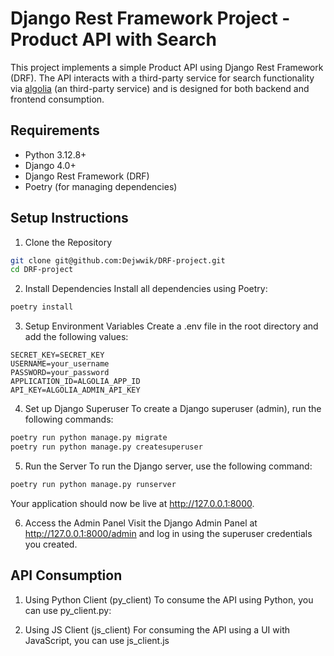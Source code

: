# Django Rest Framework Project - Product API with Search

This project implements a simple Product API using Django Rest Framework (DRF).
The API interacts with a third-party service for search functionality via [algolia](https://www.algolia.com/) (an third-party service)
and is designed for both backend and frontend consumption.

## Requirements
- Python 3.12.8+
- Django 4.0+
- Django Rest Framework (DRF)
- Poetry (for managing dependencies)


## Setup Instructions
1. Clone the Repository
```bash
git clone git@github.com:Dejwwik/DRF-project.git
cd DRF-project
```

2. Install Dependencies
Install all dependencies using Poetry:
```bash
poetry install
```

3. Setup Environment Variables
Create a .env file in the root directory and add the following values:
```env
SECRET_KEY=SECRET_KEY
USERNAME=your_username
PASSWORD=your_password
APPLICATION_ID=ALGOLIA_APP_ID
API_KEY=ALGOLIA_ADMIN_API_KEY
```

4. Set up Django Superuser
To create a Django superuser (admin), run the following commands:
```bash
poetry run python manage.py migrate
poetry run python manage.py createsuperuser
```


5. Run the Server
To run the Django server, use the following command:
```bash
poetry run python manage.py runserver
```
Your application should now be live at http://127.0.0.1:8000.


6. Access the Admin Panel
Visit the Django Admin Panel at http://127.0.0.1:8000/admin and log in using the superuser credentials you created.

## API Consumption
1. Using Python Client (py_client)
To consume the API using Python, you can use py_client.py:

2. Using JS Client (js_client)
For consuming the API using a UI with JavaScript, you can use js_client.js
